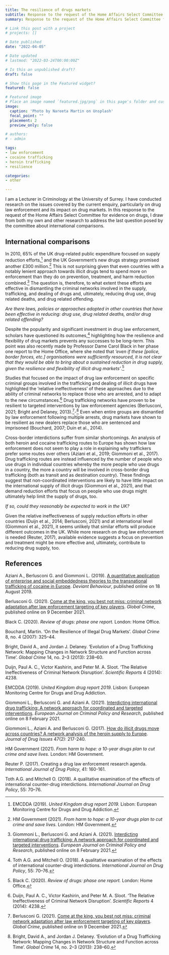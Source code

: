 ```yaml
---
title: The resilience of drugs markets
subtitle: Response to the request of the Home Affairs Select Committee for evidence on drugs, submitted on 24th March 2022
summary: Response to the request of the Home Affairs Select Committee for evidence on drugs, submitted on 24th March 2022

# Link this post with a project
# projects: []

# Date published
date: "2022-04-05"

# Date updated
# lastmod: "2022-03-24T00:00:00Z"

# Is this an unpublished draft?
draft: false

# Show this page in the Featured widget?
featured: false

# Featured image
# Place an image named `featured.jpg/png` in this page's folder and customize its options here.
image:
  caption: 'Photo by Nareeta Martin on Unsplash'
  focal_point: ""
  placement: 2
  preview_only: false

# authors:
# - admin

tags:
- law enforcement
- cocaine trafficking
- heroin trafficking
- resilience

categories:
- other

---
```


I am a Lecturer in Criminology at the University of Surrey. I have conducted research on the issues covered by the current enquiry, particularly on drug law enforcement and its impact on drug markets. In this response to the request of the Home Affairs Select Committee for evidence on drugs, I draw from both my own and other research to address the last question posed by the committee about international comparisons.

## International comparisons

In 2010, 65% of the UK drug-related public expenditure focused on supply reduction efforts,[^fn1] and the UK Government’s new drugs strategy promised another £300 million.[^fn2] This is not surprising given that even countries with a notably lenient approach towards illicit drugs tend to spend more on enforcement than they do on prevention, treatment, and harm reduction combined.[^fn3] The question is, therefore, to what extent these efforts are effective in dismantling the criminal networks involved in the supply, trafficking, and dealing of drugs and, ultimately, reducing drug use, drug related deaths, and drug related offending.

*Are there laws, policies or approaches adopted in other countries that have been effective in reducing: drug use, drug related deaths, and/or drug related offending?*

Despite the popularity and significant investment in drug law enforcement, scholars have questioned its outcomes,[^fn4] highlighting how the resilience and flexibility of drug markets prevents any successes to be long-term. This point was also recently made by Professor Dame Carol Black in her phase one report to the Home Office, where she noted that *‘even if these [police, border forces, etc.] organisations were sufficiently resourced, it is not clear that they would be able to bring about a sustained reduction in drug supply, given the resilience and flexibility of illicit drug markets’*.[^fn5]

Studies that focused on the impact of drug law enforcement on specific criminal groups involved in the trafficking and dealing of illicit drugs have highlighted the ‘relative ineffectiveness’ of these approaches due to the ability of criminal networks to replace those who are arrested, and to adapt to the new circumstances.[^fn6] Drug trafficking networks have proven to be resilient to targeted interventions by law enforcement agencies (Berlusconi, 2021; Bright and Delaney, 2013).[^fn7]-[^fn8] Even when entire groups are dismantled by law enforcement following multiple arrests, drug markets have shown to be resilient as new dealers replace those who are sentenced and imprisoned (Bouchard, 2007; Duin et al., 2014).

Cross-border interdictions suffer from similar shortcomings. An analysis of both heroin and cocaine trafficking routes to Europe has shown how law enforcement does not seem to play a role in explaining why traffickers prefer some routes over others (Aziani et al., 2019; Giommoni et al., 2017). Drug trafficking routes are instead influenced by the number of people who use drugs in individual countries whereby the more people who use drugs in a country, the more a country will be involved in cross-border drug trafficking (both as transit and as destination country). These findings suggest that non-coordinated interventions are likely to have little impact on the international supply of illicit drugs (Giommoni et al., 2021), and that demand reduction efforts that focus on people who use drugs might ultimately help limit the supply of drugs, too.

*If so, could they reasonably be expected to work in the UK?*

Given the relative ineffectiveness of supply reduction efforts in other countries (Duijn et al., 2014; Berlusconi, 2021) and at international level (Giommoni et al., 2021), it seems unlikely that similar efforts will produce different outcomes in the UK. While more research on drug law enforcement is needed (Reuter, 2017), available evidence suggests a focus on prevention and treatment might be more effective and, ultimately, contribute to reducing drug supply, too.

## References

Aziani A., Berlusconi G. and Giommoni L. (2019). [A quantitative application of enterprise and social embeddedness theories to the transnational trafficking of cocaine in Europe](https://gberlu.netlify.app/publication/aziani_et_al_2019/). *Deviant Behaviour*, published online on 18 August 2019.

Berlusconi G. (2021). [Come at the king, you best not miss: criminal network adaptation after law enforcement targeting of key players](https://gberlu.netlify.app/publication/berlusconi_2021/). *Global Crime*, published online on 9 December 2021.

Black C. (2020). *Review of drugs: phase one report.* London: Home Office.

Bouchard, Martin. ‘On the Resilience of Illegal Drug Markets’. *Global Crime* 8, no. 4 (2007): 325–44.

Bright, David A., and Jordan J. Delaney. ‘Evolution of a Drug Trafficking Network: Mapping Changes in Network Structure and Function across Time’. *Global Crime* 14, no. 2–3 (2013): 238–60.

Duijn, Paul A. C., Victor Kashirin, and Peter M. A. Sloot. ‘The Relative Ineffectiveness of Criminal Network Disruption’. *Scientific Reports* 4 (2014): 4238.

EMCDDA (2019). *United Kingdom drug report 2019.* Lisbon: European Monitoring Centre for Drugs and Drug Addiction.

Giommoni L., Berlusconi G. and Aziani A. (2021). [Interdicting international drug trafficking: A network approach for coordinated and targeted interventions](https://gberlu.netlify.app/publication/giommoni_et_al_2021/). *European Journal on Criminal Policy and Research*, published online on 8 February 2021.

Giommoni L., Aziani A. and Berlusconi G. (2017). [How do illicit drugs move across countries? A network analysis of the heroin supply to Europe](https://gberlu.netlify.app/publication/giommoni_et_al_2017/). *Journal of Drug Issues* 47(2): 217-240.

HM Government (2021). *From harm to hope: a 10-year drugs plan to cut crime and save lives.* London: HM Government.

Reuter P. (2017). Creating a drug law enforcement research agenda. *International Journal of Drug Policy*, 41: 160-161.

Toth A.G. and Mitchell O. (2018). A qualitative examination of the effects of international counter-drug interdictions. *International Journal on Drug Policy*, 55: 70–76.

[^fn1]: EMCDDA (2019). *United Kingdom drug report 2019.* Lisbon: European Monitoring Centre for Drugs and Drug Addiction.

[^fn2]: HM Government (2021). *From harm to hope: a 10-year drugs plan to cut crime and save lives.* London: HM Government.

[^fn3]: Giommoni L., Berlusconi G. and Aziani A. (2021). [Interdicting international drug trafficking: A network approach for coordinated and targeted interventions](https://gberlu.netlify.app/publication/giommoni_et_al_2021/). *European Journal on Criminal Policy and Research*, published online on 8 February 2021.

[^fn4]: Toth A.G. and Mitchell O. (2018). A qualitative examination of the effects of international counter-drug interdictions. *International Journal on Drug Policy*, 55: 70–76.

[^fn5]: Black C. (2020). *Review of drugs: phase one report.* London: Home Office.

[^fn6]: Duijn, Paul A. C., Victor Kashirin, and Peter M. A. Sloot. ‘The Relative Ineffectiveness of Criminal Network Disruption’. *Scientific Reports* 4 (2014): 4238.

[^fn7]: Berlusconi G. (2021). [Come at the king, you best not miss: criminal network adaptation after law enforcement targeting of key players](https://gberlu.netlify.app/publication/berlusconi_2021/). *Global Crime*, published online on 9 December 2021.

[^fn8]: Bright, David A., and Jordan J. Delaney. ‘Evolution of a Drug Trafficking Network: Mapping Changes in Network Structure and Function across Time’. *Global Crime* 14, no. 2–3 (2013): 238–60.
